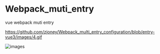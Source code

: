 # Webpack_muti_entry

vue webpack muti entry

https://github.com/zjoney/Webpack_multi_entry_configuration/blob/entry-vue3/images/4.gif

![images](/blob/entry-vue3/images/4.gif)